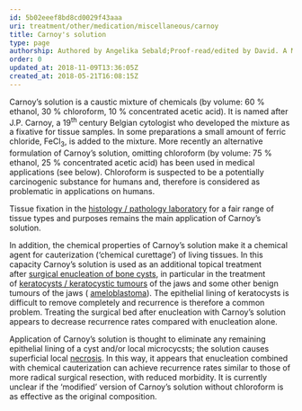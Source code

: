 ```yaml
---
id: 5b02eeef8bd8cd0029f43aaa
uri: treatment/other/medication/miscellaneous/carnoy
title: Carnoy's solution
type: page
authorship: Authored by Angelika Sebald;Proof-read/edited by David. A Mitchell
order: 0
updated_at: 2018-11-09T13:36:05Z
created_at: 2018-05-21T16:08:15Z
---
```


<p>Carnoy’s solution is a caustic mixture of chemicals (by volume:
    60 % ethanol, 30 % chloroform, 10 % concentrated acetic acid).
    It is named after J.P. Carnoy, a 19<sup>th</sup> century
    Belgian cytologist who developed the mixture as a fixative
    for tissue samples. In some preparations a small amount of
    ferric chloride, FeCl<sub>3</sub>, is added to the mixture.
    More recently an alternative formulation of Carnoy’s solution,
    omitting chloroform (by volume: 75 % ethanol, 25 % concentrated
    acetic acid) has been used in medical applications (see below).
    Chloroform is suspected to be a potentially carcinogenic
    substance for humans and, therefore is considered as problematic
    in applications on humans.</p>
<p>Tissue fixation in the <a href="/diagnosis/tests/biopsy/detailed">histology / pathology laboratory</a>    for a fair range of tissue types and purposes remains the
    main application of Carnoy’s solution.</p>
<p>In addition, the chemical properties of Carnoy’s solution make
    it a chemical agent for cauterization (‘chemical curettage’)
    of living tissues. In this capacity Carnoy’s solution is
    used as an additional topical treatment after <a href="/treatment/surgery/cyst/more-info">surgical enucleation of bone cysts</a>,
    in particular in the treatment of <a href="/diagnosis/a-z/cyst/more-info">keratocysts / keratocystic tumours</a>    of the jaws and some other benign tumours of the jaws (
    <a href="/diagnosis/a-z/bone-lesion/more-info">ameloblastoma</a>). The epithelial lining of keratocysts
        is difficult to remove completely and recurrence is therefore
        a common problem. Treating the surgical bed after enucleation
        with Carnoy’s solution appears to decrease recurrence
        rates compared with enucleation alone.</p>
<p>Application of Carnoy’s solution is thought to eliminate any
    remaining epithelial lining of a cyst and/or local microcycsts;
    the solution causes superficial local <a href="/diagnosis/a-z/necrosis">necrosis</a>.
    In this way, it appears that enucleation combined with chemical
    cauterization can achieve recurrence rates similar to those
    of more radical surgical resection, with reduced morbidity.
    It is currently unclear if the ‘modified’ version of Carnoy’s
    solution without chloroform is as effective as the original
    composition.</p>
